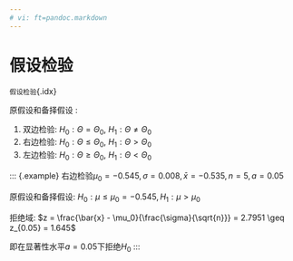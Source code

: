 ```yaml
---
# vi: ft=pandoc.markdown
---
```


# 假设检验

`假设检验`{.idx}

原假设和备择假设
: 

   1. 双边检验: $H_0: \Theta = \Theta_0$, $H_1: \Theta \not= \Theta_0$
   1. 右边检验: $H_0: \Theta \leq \Theta_0$, $H_1: \Theta > \Theta_0$
   1. 左边检验: $H_0: \Theta \geq \Theta_0$, $H_1: \Theta < \Theta_0$

::: {.example}
右边检验$\mu_0 = -0.545, \sigma = 0.008, \bar{x} = -0.535, n = 5, a = 0.05$

原假设和备择假设: $H_0: \mu \leq \mu_0 = -0.545, H_1: \mu > \mu_0$

拒绝域: $z = \frac{\bar{x} - \mu_0}{\frac{\sigma}{\sqrt{n}}} = 2.7951 \geq z_{0.05} = 1.645$

即在显著性水平$a = 0.05$下拒绝$H_0$
:::
